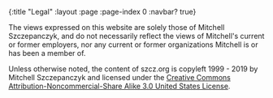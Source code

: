 {:title "Legal"
 :layout :page
 :page-index 0
 :navbar? true}

The views expressed on this website are solely those of Mitchell Szczepanczyk, and do not necessarily reflect the views of Mitchell's current or former employers, nor any current or former organizations Mitchell is or has been a member of. 

Unless otherwise noted, the content of szcz.org is copyleft 1999 - 2019 by Mitchell Szczepanczyk and licensed under the [Creative Commons Attribution-Noncommercial-Share Alike 3.0 United States License](https://creativecommons.org/licenses/by-nc-sa/3.0/us/). 
